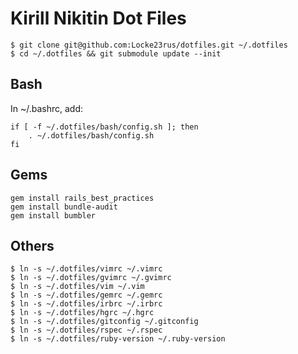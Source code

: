 Kirill Nikitin Dot Files
========================

    $ git clone git@github.com:Locke23rus/dotfiles.git ~/.dotfiles
    $ cd ~/.dotfiles && git submodule update --init

Bash
----

In ~/.bashrc, add:

    if [ -f ~/.dotfiles/bash/config.sh ]; then
        . ~/.dotfiles/bash/config.sh
    fi


Gems
----

    gem install rails_best_practices
    gem install bundle-audit
    gem install bumbler


Others
------

    $ ln -s ~/.dotfiles/vimrc ~/.vimrc
    $ ln -s ~/.dotfiles/gvimrc ~/.gvimrc
    $ ln -s ~/.dotfiles/vim ~/.vim
    $ ln -s ~/.dotfiles/gemrc ~/.gemrc
    $ ln -s ~/.dotfiles/irbrc ~/.irbrc
    $ ln -s ~/.dotfiles/hgrc ~/.hgrc
    $ ln -s ~/.dotfiles/gitconfig ~/.gitconfig
    $ ln -s ~/.dotfiles/rspec ~/.rspec
    $ ln -s ~/.dotfiles/ruby-version ~/.ruby-version
